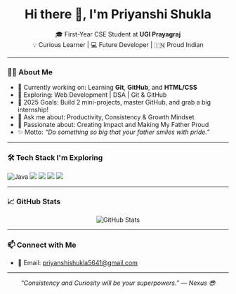 <h1 align="center">Hi there 👋, I'm Priyanshi Shukla</h1>

<p align="center">
🎓 First-Year CSE Student at <strong>UGI Prayagraj</strong><br>
💡 Curious Learner | 💻 Future Developer | 🇮🇳 Proud Indian
</p>

---

### 🙋‍♀️ About Me

- 🔭 Currently working on: Learning **Git**, **GitHub**, and **HTML/CSS**
- 🌱 Exploring: Web Development | DSA | Git & GitHub
- 🎯 2025 Goals: Build 2 mini-projects, master GitHub, and grab a big internship!
- 💬 Ask me about: Productivity, Consistency & Growth Mindset
- 💖 Passionate about: Creating Impact and Making My Father Proud
- ✨ Motto: *“Do something so big that your father smiles with pride.”*

---

### 🛠️ Tech Stack I'm Exploring

<p>
  <img src="https://img.shields.io/badge/Java-007396?style=for-the-badge&logo=openjdk&logoColor=white" alt="Java" />
  <img src="https://img.shields.io/badge/HTML-E34F26?style=for-the-badge&logo=html5&logoColor=white"/>
  <img src="https://img.shields.io/badge/CSS-1572B6?style=for-the-badge&logo=css3&logoColor=white"/>
  <img src="https://img.shields.io/badge/Git-F05032?style=for-the-badge&logo=git&logoColor=white"/>
  <img src="https://img.shields.io/badge/GitHub-181717?style=for-the-badge&logo=github&logoColor=white"/>
</p>

---

### 📈 GitHub Stats

<p align="center">
  <img src="https://github-readme-stats.vercel.app/api?username=Priyanshi5641&show_icons=true&theme=tokyonight" alt="GitHub Stats" />
</p>

---

### 📫 Connect with Me

- 📧 Email: [priyanshishukla5641@gmail.com](mailto:priyanshishukla5641@gmail.com)

---

<p align="center"><em>“Consistency and Curiosity will be your superpowers.” — Nexus 😎</em></p>
